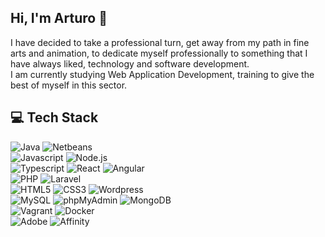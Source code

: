 ## Hi, I'm Arturo 👋

I have decided to take a professional turn, get away from my path in fine arts and animation, to dedicate myself professionally to something that I have always liked, technology and software development.  
I am currently studying Web Application Development, training to give the best of myself in this sector.

## 💻 Tech Stack

![Java](https://img.shields.io/badge/-Java-e35c1e?style=for-the-badge&logo=oracle&logoColor=white&logoSize=auto)
![Netbeans](https://img.shields.io/badge/-Netbeans-%231B6AC6?style=for-the-badge&logo=apachenetbeanside&logoColor=white&logoSize=auto)
<br>
![Javascript](https://img.shields.io/badge/-Javascript-%23F7DF1E?style=for-the-badge&logo=javascript&logoColor=black&logoSize=auto)
![Node.js](https://img.shields.io/badge/-Node.js-%235FA04E?style=for-the-badge&logo=nodedotjs&logoColor=white&logoSize=auto)
<br>
![Typescript](https://img.shields.io/badge/-Typescript-%233178C6?style=for-the-badge&logo=typescript&logoColor=white&logoSize=auto)
![React](https://img.shields.io/badge/-React-%2361DAFB?style=for-the-badge&logo=react&logoColor=black&logoSize=auto)
![Angular](https://img.shields.io/badge/-Angular-%230F0F11?style=for-the-badge&logo=angular&logoColor=white&logoSize=auto)
<br>
![PHP](https://img.shields.io/badge/-PHP-%23777BB4?style=for-the-badge&logo=php&logoColor=white&logoSize=auto)
![Laravel](https://img.shields.io/badge/-Laravel-%23FF2D20?style=for-the-badge&logo=laravel&logoColor=white&logoSize=auto)
<br>
![HTML5](https://img.shields.io/badge/-HTML5-%23E34F26?style=for-the-badge&logo=html5&logoColor=white&logoSize=auto)
![CSS3](https://img.shields.io/badge/-CSS3-%231572B6?style=for-the-badge&logo=css3&logoColor=white&logoSize=auto)
![Wordpress](https://img.shields.io/badge/-Wordpress-%2321759B?style=for-the-badge&logo=wordpress&logoColor=white&logoSize=auto)
<br>
![MySQL](https://img.shields.io/badge/-MySQL-%234479A1?style=for-the-badge&logo=mysql&logoColor=white)
![phpMyAdmin](https://img.shields.io/badge/-phpMyAdmin-%236C78AF?style=for-the-badge&logo=phpmyadmin&logoColor=white&logoSize=auto)
![MongoDB](https://img.shields.io/badge/-MongoDB-%2347A248?style=for-the-badge&logo=mongodb&logoColor=white&logoSize=auto)
<br>
![Vagrant](https://img.shields.io/badge/-Vagrant-%231868F2?style=for-the-badge&logo=vagrant&logoColor=white&logoSize=auto)
![Docker](https://img.shields.io/badge/-Docker-%232496ED?style=for-the-badge&logo=docker&logoColor=white&logoSize=auto)
<br>
![Adobe](https://img.shields.io/badge/-Adobe-%23FF0000?style=for-the-badge&logo=adobe&logoColor=white&logoSize=auto)
![Affinity](https://img.shields.io/badge/-Affinity-%23222324?style=for-the-badge&logo=affinity&logoColor=white&logoSize=auto)
